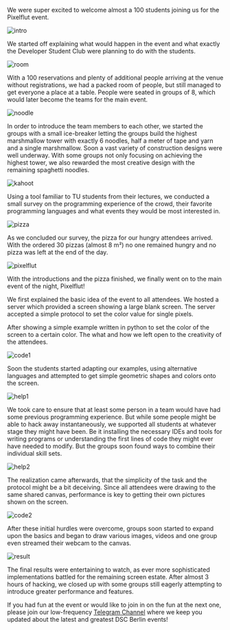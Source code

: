 We were super excited to welcome almost a 100 students joining us for the
Pixelflut event.

![intro](images/intro.JPG)

We started off explaining what would happen in the event and what exactly the
Developer Student Club were planning to do with the students.

![room](images/room.JPG)

With a 100 reservations and plenty of additional people arriving at the venue
without registrations, we had a packed room of people, but still managed to get
everyone a place at a table. People were seated in groups of 8, which would
later become the teams for the main event.

![noodle](images/noodle.JPG)

In order to introduce the team members to each other, we started the groups with
a small ice-breaker letting the groups build the highest marshmallow tower with
exactly 6 noodles, half a meter of tape and yarn and a single marshmallow.
Soon a vast variety of construction designs were well underway. With some groups
not only focusing on achieving the highest tower, we also rewarded the most
creative design with the remaining spaghetti noodles.

![kahoot](images/kahoot.JPG)

Using a tool familiar to TU students from their lectures, we conducted a small
survey on the programming experience of the crowd, their favorite programming
languages and what events they would be most interested in.

![pizza](images/pizza.JPG)

As we concluded our survey, the pizza for our hungry attendees arrived. With the
ordered 30 pizzas (almost 8 m²) no one remained hungry and no pizza was left at
the end of the day.

![pixelflut](images/pixelflut.JPG)

With the introductions and the pizza finished, we finally went on to the main
event of the night, Pixelflut!

We first explained the basic idea of the event to all attendees. We hosted a
server which provided a screen showing a large blank screen. The server accepted
a simple protocol to set the color value for single pixels.

After showing a simple example written in python to set the color of the screen
to a certain color. The what and how we left open to the creativity of the
attendees.

![code1](images/code1.jpg)

Soon the students started adapting our examples, using alternative languages and
attempted to get simple geometric shapes and colors onto the screen.

![help1](images/help1.jpg)

We took care to ensure that at least some person in a team would have had some
previous programming experience. But while some people might be able to hack
away instantaneously, we supported all students at whatever stage they might
have been. Be it installing the necessary IDEs and tools for writing programs
or understanding the first lines of code they might ever have needed to modify.
But the groups soon found ways to combine their individual skill sets.

![help2](images/help2.JPG)

The realization came afterwards, that the simplicity of the task and the
protocol might be a bit deceiving. Since all attendees were drawing to the same
shared canvas, performance is key to getting their own pictures shown on the
screen.

![code2](images/code2.JPG)

After these initial hurdles were overcome, groups soon started to expand upon
the basics and began to draw various images, videos and one group even streamed
their webcam to the canvas.

![result](images/result.JPG)

The final results were entertaining to watch, as ever more sophisticated
implementations battled for the remaining screen estate.
After almost 3 hours of hacking, we closed up with some groups still eagerly
attempting to introduce greater performance and features.

If you had fun at the event or would like to join in on the fun at the next one,
please join our low-frequency [Telegram Channel](https://t.me/dsc_berlin) where
we keep you updated about the latest and greatest DSC Berlin events!
